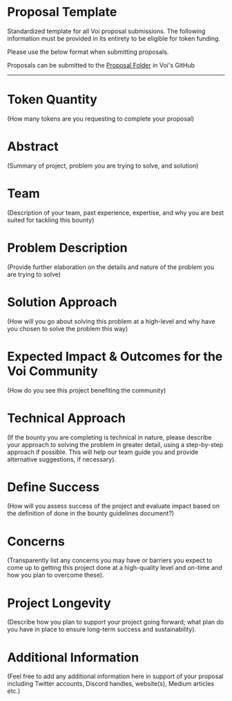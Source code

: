 # **Proposal Template**
Standardized template for all Voi proposal submissions. The following information must be provided in its entirety to be eligible for token funding. 

Please use the below format when submitting proposals. 

Proposals can be submitted to the [Proposal Folder](https://github.com/VoiNetwork/governance/tree/main/Proposal%20Submissions) in Voi's GitHub

---

# Token Quantity
(How many tokens are you requesting to complete your proposal)

# Abstract
(Summary of project, problem you are trying to solve, and solution)

# Team 
(Description of your team, past experience, expertise, and why you are best suited for tackling this bounty)

# Problem Description 
(Provide further elaboration on the details and nature of the problem you are trying to solve)

# Solution Approach 
(How will you go about solving this problem at a high-level and why have you chosen to solve the problem this way)

# Expected Impact & Outcomes for the Voi Community 
(How do you see this project benefiting the community)

# Technical Approach
(If the bounty you are completing is technical in nature, please describe your approach to solving the problem in greater detail, using a step-by-step approach if possible. This will help our team guide you and provide alternative suggestions, if necessary). 

# Define Success
(How will you assess success of the project and evaluate impact based on the definition of done in the bounty guidelines document?)

# Concerns
(Transparently list any concerns you may have or barriers you expect to come up to getting this project done at a high-quality level and on-time and how you plan to overcome these).

# Project Longevity 
(Describe how you plan to support your project going forward; what plan do you have in place to ensure long-term success and sustainability). 

# Additional Information
(Feel free to add any additional information here in support of your proposal including Twitter accounts, Discord handles, website(s), Medium articles etc.)
